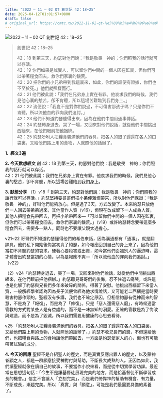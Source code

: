 ```yaml
---
title: "2022 – 11 – 02 QT 創世記 42：18~25"
date: 2025-04-12T01:01:57+0800
draft: false
# original_url: https://cmtc.tw/2022-11-02-qt-%e5%89%b5%e4%b8%96%e8%a8%98-42%ef%bc%9a1825
---
```


![2022 – 11 – 02 QT 創世記 42：18\~25](/images/qt.jpg  "2022 – 11 – 02 QT 創世記 42：18\~25")

> 創世記 42：18\~25
>
> 42：18 到第三天，約瑟對他們說：「我是敬畏　神的；你們照我的話行就可以存活。  
> 42：19 你們如果是誠實人，可以留你們中間的一個人囚在監裏，但你們可以帶著糧食回去，救你們家裏的饑荒。  
> 42：20 把你們的小兄弟帶到我這裏來，如此，你們的話便有證據，你們也不至於死。」他們就照樣而行。  
> 42：21 他們彼此說：「我們在兄弟身上實在有罪。他哀求我們的時候，我們見他心裏的愁苦，卻不肯聽，所以這場苦難臨到我們身上。」  
> 42：22 流便說：「我豈不是對你們說過，不可傷害那孩子嗎？只是你們不肯聽，所以流他血的罪向我們追討。」  
> 42：23 他們不知道約瑟聽得出來，因為在他們中間用通事傳話。  
> 42：24 約瑟轉身退去，哭了一場，又回來對他們說話，就從他們中間挑出西緬來，在他們眼前把他捆綁。  
> 42：25 約瑟吩咐人把糧食裝滿他們的器具，把各人的銀子歸還在各人的口袋裏，又給他們路上用的食物，人就照他的話辦了。

**1.  經文3遍**

**2. 今天默想經文**
創 42：18 到第三天，約瑟對他們說：我是敬畏　神的；你們照我的話行就可以存活。  
42：21 他們彼此說：我們在兄弟身上實在有罪。他哀求我們的時候，我們見他心裏的愁苦，卻不肯聽，所以這場苦難臨到我們身上。

**3. 默想分享**
（1）v18「 到第三天，約瑟對他們說：我是敬畏　神的；你們照我的話行就可以存活。」約瑟堅持要哥哥們把小弟便雅憫帶來，所以對他們保證：「我是敬畏　神的」，好叫他們能夠放心。但是過了3天，方式改變了。本來約瑟只放他們一人回去帶弟弟過來，其他當作人質（v16），但現在改成留下一人成為人質，其他人把糧食先帶回去，再把小弟帶回來—「可以留你們中間的一個人囚在監裏，但你們可以帶著糧食回去，救你們家裏的饑荒。」（v19）或許約瑟轉念要帶這麼多糧食回去，需要多一點人，同時也不要讓父親太過擔心。

v21\~22 哥哥們不知道約瑟懂得他們的希伯來話，因為溝通都有「通事」，就是翻譯員。他們私下開始後悔當初賣了約瑟，如今報應回到自己的身上來了。因為他們當初不肯聽約瑟的哀求，硬著心要殺害或出賣，如今當他們面臨別人的逼迫時，這才體會出約瑟當初的心情，以為是報應不爽—「所以流他血的罪向我們追討。」（v22）

（2）v24「約瑟轉身退去，哭了一場，又回來對他們說話，就從他們中間挑出西緬來，在他們眼前把他捆綁。」約瑟聽見哥哥們的後悔，忍不住退去痛哭，或許這也是化解了約瑟與兄長們多年來破碎的關係，得著了安慰。他挑出西緬留下來當人質，一般解經學者認為因為長子流便曾經為他求情說話，又可能老二西緬是當時要殺害約瑟作頭的，聖經沒有多講，我們也不確定原因。但相信約瑟有從神而來的智慧，不是為了「報復」，而是為了「修復」。只是「惡人還需惡人磨」，有時候適當管教的方式對某些人是有益處的，而不是一味無知的溺愛。正確的管教是為了悔改與建造，而不是為了毀滅，所以我們需要用健康的心思去看待。

v25 「約瑟吩咐人把糧食裝滿他們的器具，把各人的銀子歸還在各人的口袋裏，又給他們路上用的食物，人就照他的話辦了。」約瑟不收兄長們的錢，不但還給他們，也把糧食與路上的食物讓他們帶回去，一方面是約瑟愛家人的心，但也有可能帶著試驗的成分。

**4. 今天的回應**
聖經不是介紹聖人的歷史，而是真實反應出罪人的歷史，以及蒙神眷顧之人，都是一群願意接受神對付與幫助，不斷長大成熟的人。正因為如此，我們讀聖經就像在讀自己的故事，不要當作小說來看，而是從中切實學習功課。最近常在思想這句話：「今生不是讓基督徒展現完美的地方，而是給基督徒不斷學習成長的機會。」信主不會讓人「立刻完美」，而是我們倚靠神的幫助有機會、有力量，不斷成長，漸趨完美。所以「真實」與「願意」，可能是我們最需要具備的素養了。
